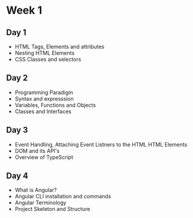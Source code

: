 
# Week 1
## Day 1
- HTML Tags, Elements and attributes
- Nesting HTML Elements
- CSS Classes and selectors

## Day 2
- Programming Paradigm
- Syntax and expresssion
- Variables, Functions and Objects
- Classes and Interfaces

## Day 3
- Event Handling, Attaching Event Listners to the HTML HTML Elements
- DOM and its API's
- Overview of TypeScript

## Day 4
- What is Angular?
- Angular CLI installation and commands
- Angular Terminology
- Project Skeleton and Structure

